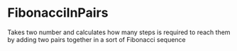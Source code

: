 # FibonacciInPairs
Takes two number and calculates how many steps is required to reach them by adding two pairs together in a sort of Fibonacci sequence
